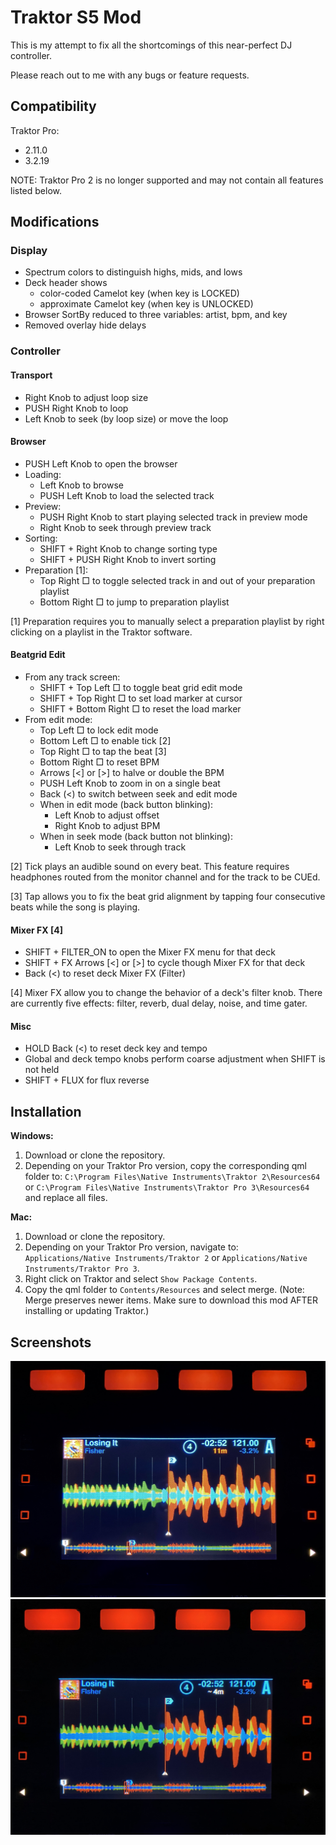 # Traktor S5 Mod

This is my attempt to fix all the shortcomings of this near-perfect DJ controller.

Please reach out to me with any bugs or feature requests.

## Compatibility

Traktor Pro:
- 2.11.0
- 3.2.19

NOTE: Traktor Pro 2 is no longer supported and may not contain all features listed below.

## Modifications

### Display

- Spectrum colors to distinguish highs, mids, and lows
- Deck header shows
  - color-coded Camelot key (when key is LOCKED)
  - approximate Camelot key (when key is UNLOCKED)
- Browser SortBy reduced to three variables: artist, bpm, and key
- Removed overlay hide delays

### Controller

#### Transport

- Right Knob to adjust loop size
- PUSH Right Knob to loop
- Left Knob to seek (by loop size) or move the loop

#### Browser

- PUSH Left Knob to open the browser
- Loading:
  - Left Knob to browse
  - PUSH Left Knob to load the selected track
- Preview:
  - PUSH Right Knob to start playing selected track in preview mode
  - Right Knob to seek through preview track
- Sorting:
  - SHIFT + Right Knob to change sorting type
  - SHIFT + PUSH Right Knob to invert sorting
- Preparation [1]:
  - Top Right □ to toggle selected track in and out of your preparation playlist
  - Bottom Right □ to jump to preparation playlist

[1] Preparation requires you to manually select a preparation playlist by right clicking on a playlist in the Traktor software.

#### Beatgrid Edit

- From any track screen:
  - SHIFT + Top Left □ to toggle beat grid edit mode
  - SHIFT + Top Right □ to set load marker at cursor
  - SHIFT + Bottom Right □ to reset the load marker
- From edit mode:
  - Top Left □ to lock edit mode
  - Bottom Left □ to enable tick [2]
  - Top Right □ to tap the beat [3]
  - Bottom Right □ to reset BPM
  - Arrows [<] or [>] to halve or double the BPM
  - PUSH Left Knob to zoom in on a single beat
  - Back (<) to switch between seek and edit mode
  - When in edit mode (back button blinking):
    - Left Knob to adjust offset
    - Right Knob to adjust BPM
  - When in seek mode (back button not blinking):
    - Left Knob to seek through track

[2] Tick plays an audible sound on every beat. This feature requires headphones routed from the monitor channel and for the track to be CUEd.

[3] Tap allows you to fix the beat grid alignment by tapping four consecutive beats while the song is playing.

#### Mixer FX [4]

- SHIFT + FILTER_ON to open the Mixer FX menu for that deck
- SHIFT + FX Arrows [<] or [>] to cycle though Mixer FX for that deck
- Back (<) to reset deck Mixer FX (Filter)

[4] Mixer FX allow you to change the behavior of a deck's filter knob. There are currently five effects: filter, reverb, dual delay, noise, and time gater.

#### Misc

- HOLD Back (<) to reset deck key and tempo
- Global and deck tempo knobs perform coarse adjustment when SHIFT is not held
- SHIFT + FLUX for flux reverse

## Installation

**Windows:**

1. Download or clone the repository.
2. Depending on your Traktor Pro version, copy the corresponding qml folder to:
   `C:\Program Files\Native Instruments\Traktor 2\Resources64`
   or
   `C:\Program Files\Native Instruments\Traktor Pro 3\Resources64`
   and replace all files.

**Mac:**

1. Download or clone the repository.
2. Depending on your Traktor Pro version, navigate to:
   `Applications/Native Instruments/Traktor 2`
   or
   `Applications/Native Instruments/Traktor Pro 3`.
3. Right click on Traktor and select `Show Package Contents`.
4. Copy the qml folder to `Contents/Resources` and select merge. (Note: Merge preserves newer items. Make sure to download this mod AFTER installing or updating Traktor.)

## Screenshots

![Colored Camelot key](images/color_key.jpg)
![Approximate Camelot key](images/approx_key.jpg)
